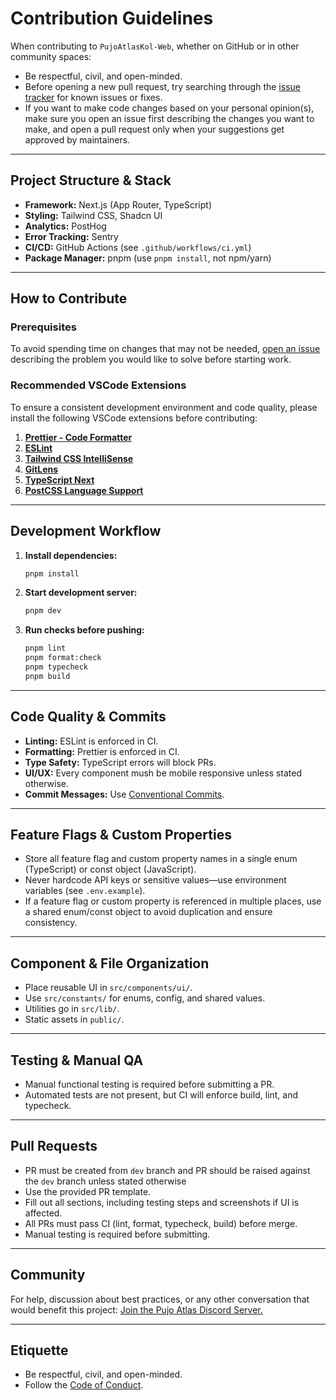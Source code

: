 # Contribution Guidelines

When contributing to `PujoAtlasKol-Web`, whether on GitHub or in other community spaces:

- Be respectful, civil, and open-minded.
- Before opening a new pull request, try searching through the [issue tracker](https://github.com/Pujo-Atlas-Kolkata/PujoAtlasKol-Web/issues) for known issues or fixes.
- If you want to make code changes based on your personal opinion(s), make sure you open an issue first describing the changes you want to make, and open a pull request only when your suggestions get approved by maintainers.

---

## Project Structure & Stack

- **Framework:** Next.js (App Router, TypeScript)
- **Styling:** Tailwind CSS, Shadcn UI
- **Analytics:** PostHog
- **Error Tracking:** Sentry
- **CI/CD:** GitHub Actions (see `.github/workflows/ci.yml`)
- **Package Manager:** pnpm (use `pnpm install`, not npm/yarn)

---

## How to Contribute

### Prerequisites

To avoid spending time on changes that may not be needed, [open an issue](https://github.com/Pujo-Atlas-Kolkata/PujoAtlasKol-Web/issues/new) describing the problem you would like to solve before starting work.

### Recommended VSCode Extensions

To ensure a consistent development environment and code quality, please install the following VSCode extensions before contributing:

1. **[Prettier - Code Formatter](https://marketplace.visualstudio.com/items?itemName=esbenp.prettier-vscode)**
2. **[ESLint](https://marketplace.visualstudio.com/items?itemName=dbaeumer.vscode-eslint)**
3. **[Tailwind CSS IntelliSense](https://marketplace.visualstudio.com/items?itemName=bradlc.vscode-tailwindcss)**
4. **[GitLens](https://marketplace.visualstudio.com/items?itemName=eamodio.gitlens)**
5. **[TypeScript Next](https://marketplace.visualstudio.com/items?itemName=ms-vscode.vscode-typescript-next)**
6. **[PostCSS Language Support](https://marketplace.visualstudio.com/items?itemName=csstools.postcss)**

---

## Development Workflow

1. **Install dependencies:**

   ```bash
   pnpm install
   ```

2. **Start development server:**

   ```bash
   pnpm dev
   ```

3. **Run checks before pushing:**
   ```bash
   pnpm lint
   pnpm format:check
   pnpm typecheck
   pnpm build
   ```

---

## Code Quality & Commits

- **Linting:** ESLint is enforced in CI.
- **Formatting:** Prettier is enforced in CI.
- **Type Safety:** TypeScript errors will block PRs.
- **UI/UX:** Every component mush be mobile responsive unless stated otherwise.
- **Commit Messages:** Use [Conventional Commits](https://www.conventionalcommits.org/en/v1.0.0/).

---

## Feature Flags & Custom Properties

- Store all feature flag and custom property names in a single enum (TypeScript) or const object (JavaScript).
- Never hardcode API keys or sensitive values—use environment variables (see `.env.example`).
- If a feature flag or custom property is referenced in multiple places, use a shared enum/const object to avoid duplication and ensure consistency.

---

## Component & File Organization

- Place reusable UI in `src/components/ui/`.
- Use `src/constants/` for enums, config, and shared values.
- Utilities go in `src/lib/`.
- Static assets in `public/`.

---

## Testing & Manual QA

- Manual functional testing is required before submitting a PR.
- Automated tests are not present, but CI will enforce build, lint, and typecheck.

---

## Pull Requests

- PR must be created from `dev` branch and PR should be raised against the `dev` branch unless stated otherwise
- Use the provided PR template.
- Fill out all sections, including testing steps and screenshots if UI is affected.
- All PRs must pass CI (lint, format, typecheck, build) before merge.
- Manual testing is required before submitting.

---

## Community

For help, discussion about best practices, or any other conversation that would benefit this project: [Join the Pujo Atlas Discord Server.](https://discord.com/invite/xxSXWYf6d4)

---

## Etiquette

- Be respectful, civil, and open-minded.
- Follow the [Code of Conduct](CODE_OF_CONDUCT.md).
